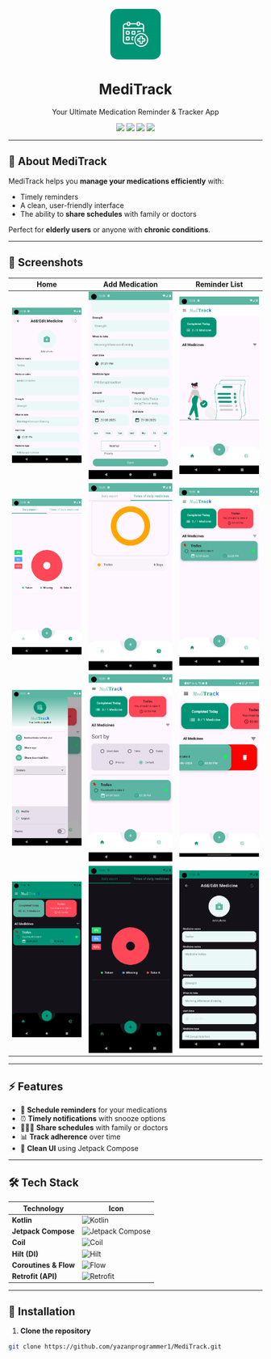 <p align="center">
  <img src="app/src/main/res/drawable/logo.jpg" alt="Logo" width="100" height="100" style="border-radius:15px"/>
  <h1 align="center">MediTrack</h1>
  <p align="center">Your Ultimate Medication Reminder & Tracker App</p>
</p>

<p align="center">
  <a href="https://github.com/yazanprogrammer1/MediTrack"><img src="https://img.shields.io/badge/GitHub-Project-blue?style=for-the-badge&logo=github"/></a>
  <img src="https://img.shields.io/badge/Kotlin-FF6D00?style=for-the-badge&logo=kotlin&logoColor=white"/>
  <img src="https://img.shields.io/badge/Jetpack%20Compose-4285F4?style=for-the-badge&logo=android&logoColor=white"/>
  <img src="https://img.shields.io/badge/License-MIT-green?style=for-the-badge"/>
</p>

---

## 🌟 About MediTrack

MediTrack helps you **manage your medications efficiently** with:

- Timely reminders  
- A clean, user-friendly interface  
- The ability to **share schedules** with family or doctors  

Perfect for **elderly users** or anyone with **chronic conditions**.

---

## 📸 Screenshots

| Home | Add Medication | Reminder List |
|------|----------------|---------------|
| ![1](assets/Screenshot_1756301558.png) | ![2](assets/Screenshot_1756301567.png) | ![3](assets/Screenshot_1756816086.png) |
| ![4](assets/Screenshot_1756816111.png) | ![5](assets/Screenshot_1756816190.png) | ![6](assets/Screenshot_1756816196.png) |
| ![7](assets/Screenshot_1756816301.png) | ![8](assets/Screenshot_1756816327.png) | ![9](assets/Screenshot_17563.png) |
| ![10](assets/Screenshot_1756816583.png) | ![11](assets/Screenshot_1756816588.png) | ![12](assets/Screenshot_1756816593.png) |

---

## ⚡ Features

- 📅 **Schedule reminders** for your medications  
- ⏰ **Timely notifications** with snooze options  
- 👨‍👩‍👧 **Share schedules** with family or doctors  
- 📊 **Track adherence** over time  
- 🎨 **Clean UI** using Jetpack Compose  

---

## 🛠 Tech Stack

| Technology | Icon |
|------------|------|
| **Kotlin** | ![Kotlin](https://img.icons8.com/color/48/000000/kotlin.png) |
| **Jetpack Compose** | ![Jetpack Compose](https://img.icons8.com/color/48/000000/jetpack-compose.png) |
| **Coil** | ![Coil](https://img.icons8.com/ios-filled/50/000000/image.png) |
| **Hilt (DI)** | ![Hilt](https://img.icons8.com/ios-filled/50/000000/injection.png) |
| **Coroutines & Flow** | ![Flow](https://img.icons8.com/ios-filled/50/000000/flow-chart.png) |
| **Retrofit (API)** | ![Retrofit](https://img.icons8.com/ios-filled/50/000000/api-settings.png) |

---

## 🚀 Installation

1. **Clone the repository**
```bash
git clone https://github.com/yazanprogrammer1/MediTrack.git
